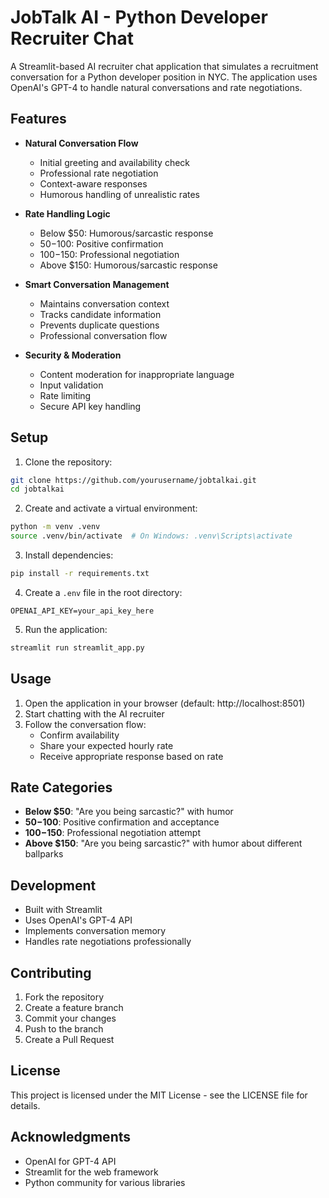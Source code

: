 # JobTalk AI - Python Developer Recruiter Chat

A Streamlit-based AI recruiter chat application that simulates a recruitment conversation for a Python developer position in NYC. The application uses OpenAI's GPT-4 to handle natural conversations and rate negotiations.

## Features

- **Natural Conversation Flow**
  - Initial greeting and availability check
  - Professional rate negotiation
  - Context-aware responses
  - Humorous handling of unrealistic rates

- **Rate Handling Logic**
  - Below $50: Humorous/sarcastic response
  - $50-$100: Positive confirmation
  - $100-$150: Professional negotiation
  - Above $150: Humorous/sarcastic response

- **Smart Conversation Management**
  - Maintains conversation context
  - Tracks candidate information
  - Prevents duplicate questions
  - Professional conversation flow

- **Security & Moderation**
  - Content moderation for inappropriate language
  - Input validation
  - Rate limiting
  - Secure API key handling

## Setup

1. Clone the repository:
```bash
git clone https://github.com/yourusername/jobtalkai.git
cd jobtalkai
```

2. Create and activate a virtual environment:
```bash
python -m venv .venv
source .venv/bin/activate  # On Windows: .venv\Scripts\activate
```

3. Install dependencies:
```bash
pip install -r requirements.txt
```

4. Create a `.env` file in the root directory:
```
OPENAI_API_KEY=your_api_key_here
```

5. Run the application:
```bash
streamlit run streamlit_app.py
```

## Usage

1. Open the application in your browser (default: http://localhost:8501)
2. Start chatting with the AI recruiter
3. Follow the conversation flow:
   - Confirm availability
   - Share your expected hourly rate
   - Receive appropriate response based on rate

## Rate Categories

- **Below $50**: "Are you being sarcastic?" with humor
- **$50-$100**: Positive confirmation and acceptance
- **$100-$150**: Professional negotiation attempt
- **Above $150**: "Are you being sarcastic?" with humor about different ballparks

## Development

- Built with Streamlit
- Uses OpenAI's GPT-4 API
- Implements conversation memory
- Handles rate negotiations professionally

## Contributing

1. Fork the repository
2. Create a feature branch
3. Commit your changes
4. Push to the branch
5. Create a Pull Request

## License

This project is licensed under the MIT License - see the LICENSE file for details.

## Acknowledgments

- OpenAI for GPT-4 API
- Streamlit for the web framework
- Python community for various libraries 